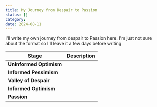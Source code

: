 ```yaml
---
title: My Journey from Despair to Passion
status: []
category: 
date: 2024-08-11
---
```


I'll write my own journey from despair to Passion here. I'm just not sure about the format so I'll leave it a few days before writing

| Stage                   | Description |
| ----------------------- | ----------- |
| **Uninformed Optimism** |             |
| **Informed Pessimism**  |             |
| **Valley of Despair**   |             |
| **Informed Optimism**   |             |
| **Passion**             |             |












